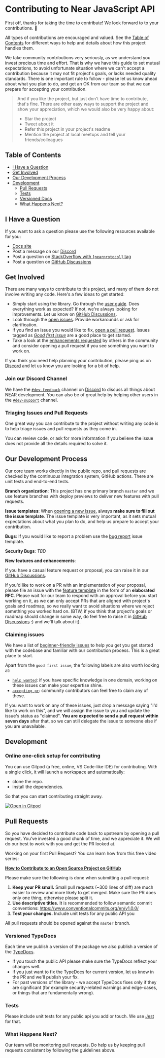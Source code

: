 # Contributing to Near JavaScript API

First off, thanks for taking the time to contribute! We look forward to to your contributions. 🎉

All types of contributions are encouraged and valued. See the [Table of Contents](#table-of-contents) for different ways to help and details about how this project handles them.

We take community contributions very seriously, as we understand you invest precious time and effort. That is why we have this guide to set mutual expectations, to avoid unfortunate situation where we can't accept a contribution because it may not fit project's goals, or lacks needed quality standards. There is one important rule to follow - please let us know ahead about what you plan to do, and get an OK from our team so that we can prepare for accepting your contribution.

> And if you like the project, but just don't have time to contribute, that's fine. There are other easy ways to support the project and show your appreciation, which we would also be very happy about:
> - Star the project
> - Tweet about it
> - Refer this project in your project's readme
> - Mention the project at local meetups and tell your friends/colleagues

## Table of Contents

- [I Have a Question](#i-have-a-question)
- [Get Involved](#get-involved)
- [Our Development Process](#our-development-process)
- [Development](#development)
  - [Pull Requests](#pull-requests)
  - [Tests](#tests)
  - [Versioned Docs](#versioned-docs)
  - [What Happens Next?](#what-happens-next)

## I Have a Question

If you want to ask a question please use the following resources available for you:

- [Docs site](https://docs.near.org/tools/near-api-js/quick-reference)
- Post a message on our [Discord](https://near.chat/)
- Post a question on [StackOverflow with `[nearprotocol]` tag](https://stackoverflow.com/questions/tagged/nearprotocol)
- Post a question on [GitHub Discussions](https://github.com/near/near-api-js/discussions)

## Get Involved

There are many ways to contribute to this project, and many of them do not involve writing any code. Here's a few ideas to get started:

- Simply start using the library. Go through the [user guide](https://docs.near.org/tools/near-api-js/quick-reference). Does everything work as expected? If not, we're always looking for improvements. Let us know on [GitHub Discussions](https://github.com/near/near-api-js/discussions).
- Look through the [open issues](https://github.com/near/near-api-js/issues). Provide workarounds or ask for clarification.
- If you find an issue you would like to fix, [open a pull request](#pull-requests). Issues tagged as [_Good first issue_](https://github.com/near/near-api-js/labels/good_first_issue) are a good place to get started.
- Take a look at the [enhancements requested](https://github.com/near/near-api-js/labels/enhancement) by others in the community and consider opening a pull request if you see something you want to work on.

If you think you need help planning your contribution, please ping us on [Discord](https://near.chat) and let us know you are looking for a bit of help.

### Join our Discord Channel

We have the [`#dev-feedback`](https://discord.gg/XKGrd9h9TB) channel on [Discord](https://near.chat) to discuss all things about NEAR development. You can also be of great help by helping other users in the [`#dev-support`](https://discord.gg/Fy4WzwRgun) channel.

### Triaging Issues and Pull Requests

One great way you can contribute to the project without writing any code is to help triage issues and pull requests as they come in.

You can review code, or ask for more information if you believe the issue does not provide all the details required to solve it.

## Our Development Process

Our core team works directly in the public repo, and pull requests are checked by the continuous integration system, GitHub actions. There are unit tests and end-to-end tests.

**Branch organization**: This project has one primary branch `master` and we use feature branches with deploy previews to deliver new features with pull requests.

**Issue templates**: When [opening a new issue](https://github.com/near/near-api-js/issues/new/choose), always **make sure to fill out the issue template**. The issue template is very important, as it sets mutual expectations about what you plan to do, and help us prepare to accept your contribution.

**Bugs**: If you would like to report a problem use the [bug report](https://github.com/near/near-api-js/issues/new?assignees=&template=bug.yml) issue template.

**Security Bugs**: _TBD_

**New features and enhancements**:

If you have a casual feature request or proposal, you can raise it in our [GitHub Discussions](https://github.com/near/near-api-js/discussions/categories/ideas).

If you'd like to work on a PR with an implementation of your proposal, please file an issue with the [feature template](https://github.com/near/near-api-js/issues/new?template=feature.yml) in the form of an **elaborated RFC**. Please wait for our team to respond with an approval before you start working on it, as we can only accept PRs that are aligned with project's goals and roadmap, so we really want to avoid situations where we reject something you worked hard on. (BTW, if you think that project's goals or roadmap should change in some way, do feel free to raise it in [GitHub Discussions](https://github.com/near/near-api-js/discussions/) :)  and we'll talk about it). 

### Claiming issues
 
We have a list of [beginner-friendly issues](https://github.com/near/near-api-js/labels/good_first_issue) to help you get you get started with the codebase and familiar with our contribution process. This is a great place to start.

Apart from the `good first issue`, the following labels are also worth looking at:

- [`help wanted`](https://github.com/near/near-api-js/labels/help%20wanted): if you have specific knowledge in one domain, working on these issues can make your expertise shine.
- [`accepting pr`](https://github.com/near/near-api-js/labels/status%3A%20accepting%20pr): community contributors can feel free to claim any of these.

If you want to work on any of these issues, just drop a message saying "I'd like to work on this", and we will assign the issue to you and update the issue's status as "claimed". **You are expected to send a pull request within seven days** after that, so we can still delegate the issue to someone else if you are unavailable.

## Development

### Online one-click setup for contributing

You can use Gitpod (a free, online, VS Code-like IDE) for contributing. With a single click, it will launch a workspace and automatically:

- clone the repo.
- install the dependencies.

So that you can start contributing straight away.

[![Open in Gitpod](https://gitpod.io/button/open-in-gitpod.svg)](https://gitpod.io/#https://github.com/near/near-api-js)

## Pull Requests

So you have decided to contribute code back to upstream by opening a pull request. You've invested a good chunk of time, and we appreciate it. We will do our best to work with you and get the PR looked at.

Working on your first Pull Request? You can learn how from this free video series:

[**How to Contribute to an Open Source Project on GitHub**](https://egghead.io/courses/how-to-contribute-to-an-open-source-project-on-github)

Please make sure the following is done when submitting a pull request:

1. **Keep your PR small.** Small pull requests (~300 lines of diff) are much easier to review and more likely to get merged. Make sure the PR does only one thing, otherwise please split it.
2. **Use descriptive titles.** It is recommended to follow semantic commit conventions: https://www.conventionalcommits.org/en/v1.0.0/
3. **Test your changes.** Include unit tests for any public API you 

All pull requests should be opened against the `master` branch.

### Versioned TypeDocs

Each time we publish a version of the package we also publish a version of the [TypeDocs](https://docs.near.org/tools/near-api-js/reference).

- If you touch the public API please make sure the TypeDocs reflect your changes well.
- If you just want to fix the TypeDocs for current version, let us know in the PR and we'll publish your fix.
- For past versions of the library - we accept TypeDocs fixes only if they are significant (for example security-related warnings and edge-cases, or things that are fundamentally wrong).

### Tests

Please include unit tests for any public api you add or touch. We use [Jest](https://jestjs.io/) for that.

### What Happens Next?

Our team will be monitoring pull requests. Do help us by keeping pull requests consistent by following the guidelines above.
